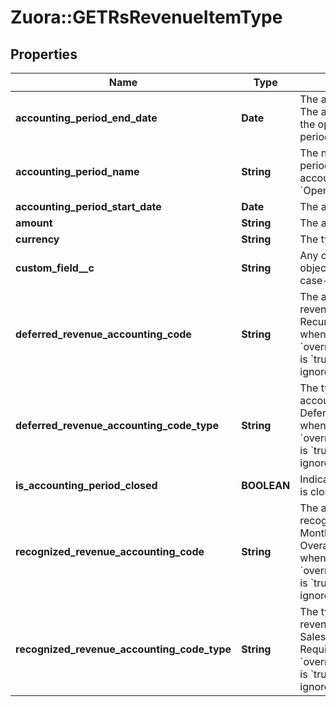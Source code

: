 # Zuora::GETRsRevenueItemType

## Properties
Name | Type | Description | Notes
------------ | ------------- | ------------- | -------------
**accounting_period_end_date** | **Date** | The accounting period end date. The accounting period end date of the open-ended accounting period is null.  | [optional] 
**accounting_period_name** | **String** | The name of the accounting period. The open-ended accounting period is named &#x60;Open-Ended&#x60;.  | [optional] 
**accounting_period_start_date** | **Date** | The accounting period start date.  | [optional] 
**amount** | **String** | The amount of the revenue item.  | [optional] 
**currency** | **String** | The type of currency used.  | [optional] 
**custom_field__c** | **String** | Any custom fields defined for this object. The custom field name is case-sensitive.  | [optional] 
**deferred_revenue_accounting_code** | **String** | The accounting code for deferred revenue, such as Monthly Recurring Liability. Required only when &#x60;overrideChargeAccountingCodes&#x60; is &#x60;true&#x60;. Otherwise, this value is ignored.  | [optional] 
**deferred_revenue_accounting_code_type** | **String** | The type of the deferred revenue accounting code, such as Deferred Revenue. Required only when &#x60;overrideChargeAccountingCodes&#x60; is &#x60;true&#x60;. Otherwise, this value is ignored.  | [optional] 
**is_accounting_period_closed** | **BOOLEAN** | Indicates if the accounting period is closed or open.  | [optional] 
**recognized_revenue_accounting_code** | **String** | The accounting code for recognized revenue, such as Monthly Recurring Charges or Overage Charges. Required only when &#x60;overrideChargeAccountingCodes&#x60; is &#x60;true&#x60;. Otherwise, the value is ignored.  | [optional] 
**recognized_revenue_accounting_code_type** | **String** | The type of the recognized revenue accounting code, such as Sales Revenue or Sales Discount. Required only when &#x60;overrideChargeAccountingCodes&#x60; is &#x60;true&#x60;. Otherwise, this value is ignored.  | [optional] 


